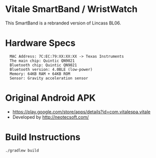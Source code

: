 # Vitale SmartBand / WristWatch

This SmartBand is a rebranded version of Lincass BL06.

# Hardware Specs

```
  MAC Address: 7C:EC:79:XX:XX:XX -> Texas Instruments
  The main chip: Quintic QN9021 
  Bluetooth chip: Quintic QN9021 
  Bluetooth version: 4.0BLE (low-power) 
  Memory: 64KB RAM + 64KB ROM 
  Sensor: Gravity acceleration sensor 
```

# Original Android APK

 - https://play.google.com/store/apps/details?id=com.vitalespa.vitale
 - Developed by http://neotecsoft.com/

# Build Instructions

```
./gradlew build
```
